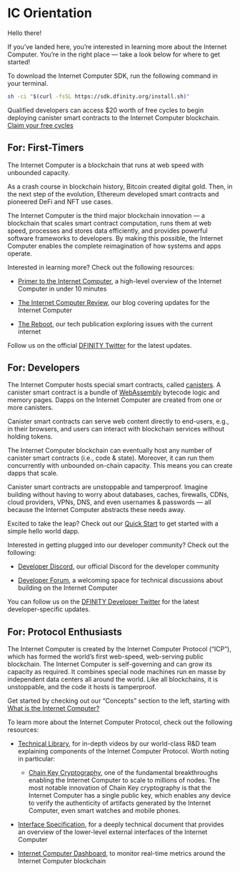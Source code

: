 # IC Orientation

Hello there!

If you’ve landed here, you’re interested in learning more about the Internet Computer. You’re in the right place — take a look below for where to get started!

To download the Internet Computer SDK, run the following command in your terminal.

``` bash
sh -ci "$(curl -fsSL https://sdk.dfinity.org/install.sh)"
```

<div class="note">

Qualified developers can access $20 worth of free cycles to begin deploying canister smart contracts to the Internet Computer blockchain. [Claim your free cycles](https://faucet.dfinity.org/auth)

</div>

## For: First-Timers

The Internet Computer is a blockchain that runs at web speed with unbounded capacity.

As a crash course in blockchain history, Bitcoin created digital gold. Then, in the next step of the evolution, Ethereum developed smart contracts and pioneered DeFi and NFT use cases.

The Internet Computer is the third major blockchain innovation — a blockchain that scales smart contract computation, runs them at web speed, processes and stores data efficiently, and provides powerful software frameworks to developers. By making this possible, the Internet Computer enables the complete reimagination of how systems and apps operate.

Interested in learning more? Check out the following resources:

-   [Primer to the Internet Computer](https://www.youtube.com/watch?v=YWHTNr8RZHg&list=PLuhDt1vhGcrf4DgKZecU3ar_RA1cB0vUT&index=17&ab_channel=DFINITY), a high-level overview of the Internet Computer in under 10 minutes

-   [The Internet Computer Review](https://medium.com/dfinity), our blog covering updates for the Internet Computer

-   [The Reboot](https://thereboot.com/), our tech publication exploring issues with the current internet

Follow us on the official [DFINITY Twitter](https://twitter.com/dfinity) for the latest updates.

## For: Developers

The Internet Computer hosts special smart contracts, called [canisters](https://medium.com/dfinity/software-canisters-an-evolution-of-smart-contracts-internet-computer-f1f92f1bfffb). A canister smart contract is a bundle of [WebAssembly](https://webassembly.org/) bytecode logic and memory pages. Dapps on the Internet Computer are created from one or more canisters.

Canister smart contracts can serve web content directly to end-users, e.g., in their browsers, and users can interact with blockchain services without holding tokens.

The Internet Computer blockchain can eventually host any number of canister smart contracts (i.e., code & state). Moreover, it can run them concurrently with unbounded on-chain capacity. This means you can create dapps that scale.

Canister smart contracts are unstoppable and tamperproof. Imagine building without having to worry about databases, caches, firewalls, CDNs, cloud providers, VPNs, DNS, and even usernames & passwords — all because the Internet Computer abstracts these needs away.

Excited to take the leap? Check out our [Quick Start](quickstart:quickstart-intro) to get started with a simple hello world dapp.

Interested in getting plugged into our developer community? Check out the following:

-   [Developer Discord](https://discord.gg/cA7y6ezyE2), our official Discord for the developer community

-   [Developer Forum](https://forum.dfinity.org/), a welcoming space for technical discussions about building on the Internet Computer

You can follow us on the [DFINITY Developer Twitter](https://twitter.com/dfinitydev) for the latest developer-specific updates.

## For: Protocol Enthusiasts

The Internet Computer is created by the Internet Computer Protocol (“ICP”), which has formed the world’s first web-speed, web-serving public blockchain. The Internet Computer is self-governing and can grow its capacity as required. It combines special node machines run en masse by independent data centers all around the world. Like all blockchains, it is unstoppable, and the code it hosts is tamperproof.

Get started by checking out our “Concepts” section to the left, starting with [What is the Internet Computer?](../concepts/what-is-IC)

To learn more about the Internet Computer Protocol, check out the following resources:

-   [Technical Library](https://dfinity.org/technicals/), for in-depth videos by our world-class R&D team explaining components of the Internet Computer Protocol. Worth noting in particular:

    -   [Chain Key Cryptography](https://dfinity.org/technicals/chain-key-technology), one of the fundamental breakthroughs enabling the Internet Computer to scale to millions of nodes. The most notable innovation of Chain Key cryptography is that the Internet Computer has a single public key, which enables any device to verify the authenticity of artifacts generated by the Internet Computer, even smart watches and mobile phones.

-   [Interface Specification](../references/ic-interface-spec), for a deeply technical document that provides an overview of the lower-level external interfaces of the Internet Computer

-   [Internet Computer Dashboard](https://dashboard.internetcomputer.org/), to monitor real-time metrics around the Internet Computer blockchain
